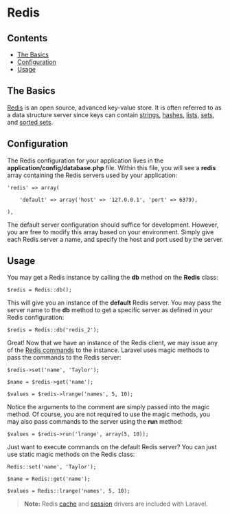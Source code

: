 # Redis

## Contents

- [The Basics](#the-basics)
- [Configuration](#config)
- [Usage](#usage)

<a name="the-basics"></a>
## The Basics

[Redis](http://redis.io) is an open source, advanced key-value store. It is often referred to as a data structure server since keys can contain [strings](http://redis.io/topics/data-types#strings), [hashes](http://redis.io/topics/data-types#hashes), [lists](http://redis.io/topics/data-types#lists), [sets](http://redis.io/topics/data-types#sets), and [sorted sets](http://redis.io/topics/data-types#sorted-sets).

<a name="config"></a>
## Configuration

The Redis configuration for your application lives in the **application/config/database.php** file. Within this file, you will see a **redis** array containing the Redis servers used by your application:

	'redis' => array(

		'default' => array('host' => '127.0.0.1', 'port' => 6379),

	),

The default server configuration should suffice for development. However, you are free to modify this array based on your environment. Simply give each Redis server a name, and specify the host and port used by the server.

<a name="usage"></a>
## Usage

You may get a Redis instance by calling the **db** method on the **Redis** class:

	$redis = Redis::db();

This will give you an instance of the **default** Redis server. You may pass the server name to the **db** method to get a specific server as defined in your Redis configuration:

	$redis = Redis::db('redis_2');

Great! Now that we have an instance of the Redis client, we may issue any of the [Redis commands](http://redis.io/commands) to the instance. Laravel uses magic methods to pass the commands to the Redis server:

	$redis->set('name', 'Taylor');

	$name = $redis->get('name');

	$values = $redis->lrange('names', 5, 10);

Notice the arguments to the comment are simply passed into the magic method. Of course, you are not required to use the magic methods, you may also pass commands to the server using the **run** method:

	$values = $redis->run('lrange', array(5, 10));

Just want to execute commands on the default Redis server? You can just use static magic methods on the Redis class:

	Redis::set('name', 'Taylor');

	$name = Redis::get('name');

	$values = Redis::lrange('names', 5, 10);

> **Note:** Redis [cache](/docs/laravel/cache/config#redis) and [session](/docs/laravel/session/config#redis) drivers are included with Laravel.